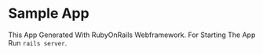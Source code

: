 # Sample App
This App Generated With RubyOnRails Webframework.
For Starting The App Run `rails server`.
